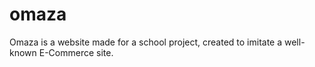 # omaza
Omaza is a website made for a school project, created to imitate a well-known E-Commerce site.

